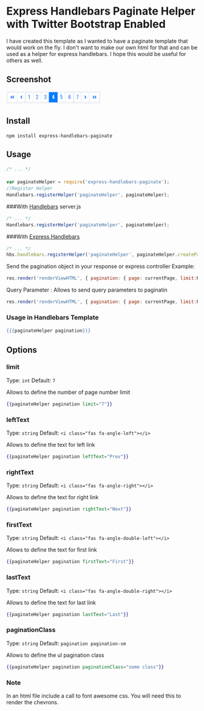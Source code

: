 # Express Handlebars Paginate Helper with Twitter Bootstrap Enabled
I have created this template as I wanted to have a paginate template that would work on the fly. I don't want to make our own html for that and can be used as a helper for express handlebars. I hope this would be useful for others as well.

## Screenshot

![Screenshot](screenshot.png "Pagination screenshot")

## Install

    npm install express-handlebars-paginate

## Usage

```javascript
/* ... */

var paginateHelper = require('express-handlebars-paginate');
//Register Helper
Handlebars.registerHelper('paginateHelper', paginateHelper);
```

###With [Handlebars][]
server.js

```javascript
/* ... */
Handlebars.registerHelper('paginateHelper', paginateHelper);
```

###With [Express Handlebars][]
```javascript
/* ... */
hbs.handlebars.registerHelper('paginateHelper', paginateHelper.createPagination);
```

Send the pagination object in your response or express controller
Example:
```javascript
res.render('renderViewHTML', { pagination: { page: currentPage, limit:PageLimit,totalRows: TotalNoOfROWS }});
```

Query Parameter : Allows to send query parameters to paginatin

```javascript
res.render('renderViewHTML', { pagination: { page: currentPage, limit:PageLimit,totalRows: TotalNoOfROWS, queryParams: object }});
```

 ### Usage in Handlebars Template
```handlebars
{{{paginateHelper pagination}}}
```

[Express Handlebars]: https://github.com/ericf/express-handlebars
[Handlebars]: https://github.com/wycats/handlebars.js

## Options

### limit
Type: `int`
Default: `7`

Allows to define the number of page number limit

```handlebars
{{paginateHelper pagination limit="7"}}
```

### leftText
Type: `string`
Default: `<i class="fas fa-angle-left"></i>`

Allows to define the text for left link

```handlebars
{{paginateHelper pagination leftText="Prev"}}
```

### rightText
Type: `string`
Default: `<i class="fas fa-angle-right"></i>`

Allows to define the text for right link

```handlebars
{{paginateHelper pagination rightText="Next"}}
```

### firstText
Type: `string`
Default: `<i class="fas fa-angle-double-left"></i>`

Allows to define the text for first link

```handlebars
{{paginateHelper pagination firstText="First"}}
```

### lastText
Type: `string`
Default: `<i class="fas fa-angle-double-right"></i>`

Allows to define the text for last link

```handlebars
{{paginateHelper pagination lastText="Last"}}
```

### paginationClass
Type: `string`
Default: `pagination pagination-sm`

Allows to define the ul pagination class

```handlebars
{{paginateHelper pagination paginationClass="some class"}}
```

### Note
In an html file include a call to font awesome css. You will need this to render the chevrons.

